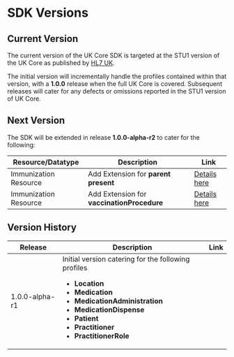 ---
---

# SDK Versions

## Current Version

The current version of the UK Core SDK is targeted at the STU1 version of the UK Core as published by [HL7 UK](https://www.hl7.org.uk/).

The initial version will incrementally handle the profiles contained within that version, with a **1.0.0** release when the full UK Core is covered.
Subsequent releases will cater for any defects or omissions reported in the STU1 version of UK Core.

## Next Version

The SDK will be extended in release **1.0.0-alpha-r2** to cater for the following:

| Resource/Datatype     | Description                                | Link                                                                                                                                                     |
| --------------------- | ------------------------------------------ | -------------------------------------------------------------------------------------------------------------------------------------------------------- |
| Immunization Resource | Add Extension for **parent present**       | [Details here](https://simplifier.net/guide/uk-core-implementation-guide/Home/ProfilesandExtensions/ProfileUKCore-Immunization?version=1.0.0#extensions) |
| Immunization Resource | Add Extension for **vaccinationProcedure** | [Details here](https://simplifier.net/guide/uk-core-implementation-guide/Home/ProfilesandExtensions/ProfileUKCore-Immunization?version=1.0.0#extensions) |

## Version History

| Release        | Description                                                                                                                                                                                                                                                      | Link |
| -------------- | ---------------------------------------------------------------------------------------------------------------------------------------------------------------------------------------------------------------------------------------------------------------- | ---- |
| 1.0.0-alpha-r1 | Initial version catering for the following profiles <br/> <ul><li>**Location**</li> <li>**Medication**</li><li>**MedicationAdministration**</li><li>**MedicationDispense**</li><li>**Patient**</li> <li>**Practitioner**</li> <li>**PractitionerRole**</li></ul> |


